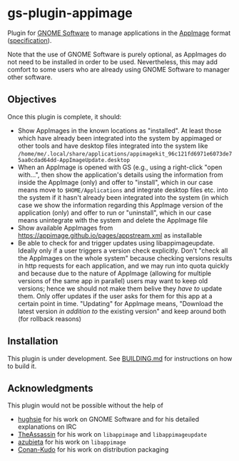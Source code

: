 # gs-plugin-appimage

Plugin for [GNOME Software](https://wiki.gnome.org/Apps/Software) to manage applications in the [AppImage](https://appimage.org/) format ([specification](https://github.com/AppImage/AppImageSpec)). 

Note that the use of GNOME Software is purely optional, as AppImages do not need to be installed in order to be used.
Nevertheless, this may add comfort to some users who are already using GNOME Software to manager other software.

## Objectives

Once this plugin is complete, it should:

* Show AppImages in the known locations as "installed".
  At least those which have already been integrated into the system by appimaged or other tools
  and have desktop files integrated into the system like
  `/home/me/.local/share/applications/appimagekit_96c121fd6971e6073de75aa0cdad64dd-AppImageUpdate.desktop`
* When an AppImage is opened with GS (e.g., using a right-click "open with...", 
  then show the application's details using the information from inside the AppImage (only)
  and offer to "install", which in our case means 
  move to `$HOME/Applications` and integrate desktop files etc. into the system
  if it hasn't already been integrated into the system (in which case we show the information
  regarding this AppImage version of the application (only) and offer to run or "uninstall", which in our case
  means unintegrate with the system and delete the AppImage file
* Show available AppImages from https://appimage.github.io/pages/appstream.xml as installable
* Be able to check for and trigger updates using libappimageupdate.
  Ideally only if a user triggers a version check explicitly. Don't "check all the AppImages on the whole system"
  because checking versions results in http requests for each application, and we may run into quota quickly
  and because due to the nature of AppImage (allowing for multiple versions of the same app in parallel)
  users may want to keep old versions; hence we should not make them belive they _have to_ update them.
  Only offer updates if the user asks for them for this app at a certain point in time.
  "Updating" for AppImage means, "Download the latest version _in addition to_ the existing version"
  and keep around both (for rollback reasons)
  
## Installation

This plugin is under development. See [BUILDING.md](BUILDING.md) for instructions on how to build it.

## Acknowledgments

This plugin would not be possible without the help of
* [hughsie](https://github.com/hughsie) for his work on GNOME Software and for his detailed explanations on IRC
* [TheAssassin](https://github.com/TheAssassin) for his work on `libappimage` and `libappimageupdate`
* [azubieta](https://github.com/azubieta) for his work on `libappimage`
* [Conan-Kudo](https://github.com/Conan-Kudo) for his work on distribution packaging
